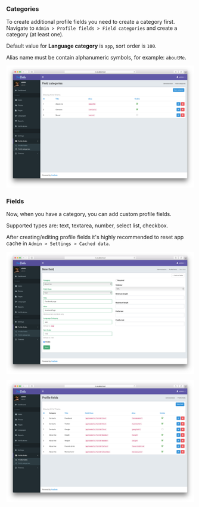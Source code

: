 ### Categories

To create additional profile fields you need to create a category first. Navigate to `Admin > Profile fields > Field categories`
and create a category (at least one).

Default value for **Language category** is `app`, sort order is `100`.

Alias name must be contain alphanumeric symbols, for example: `aboutMe`. 

[![Field categories](./images/adminFieldCategories.png)](./images/adminFieldCategories.png)

### Fields

Now, when you have a category, you can add custom profile fields.

Supported types are: text, textarea, number, select list, checkbox.

After creating/editing profile fields it's highly recommended to reset app cache in `Admin > Settings > Cached data`.

[![Profile field create](./images/adminFieldCreate.png)](./images/adminFieldCreate.png)

[![Profile fields](./images/adminFieldList.png)](./images/adminFieldList.png)
